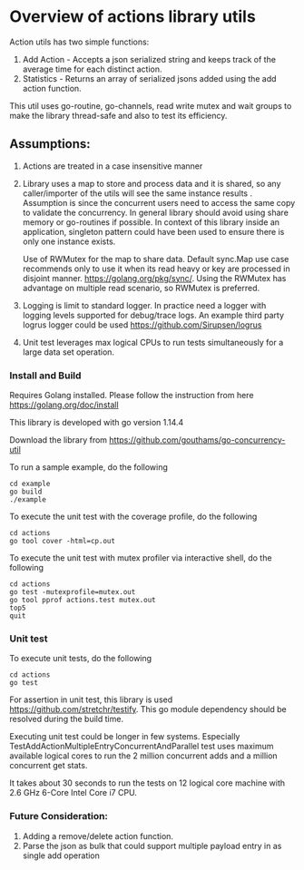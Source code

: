 # Overview of actions library utils
Action utils has two simple functions:
1) Add Action - Accepts a json serialized string and keeps track of the average time for each distinct action.
2) Statistics - Returns an array of serialized jsons added using the add action function.

This util uses go-routine, go-channels, read write mutex and wait groups to make the library thread-safe 
and also to test its efficiency.
    
## Assumptions:

1) Actions are treated in a case insensitive manner

2) Library uses a map to store and process data and it is shared, so any caller/importer of the utils will see the same
    instance results . Assumption is since the concurrent users need to access the same copy to validate the concurrency.
    In general library should avoid using share memory or go-routines if possible. In context of this library inside 
    an application, singleton pattern could have been used to ensure there is only one instance exists.
    
    Use of RWMutex for the map to share data. 
    Default sync.Map use case recommends only to use it when its read heavy or key are processed in disjoint manner.
    https://golang.org/pkg/sync/. Using the RWMutex has advantage on multiple read scenario, so RWMutex is preferred.
     
3) Logging is limit to standard logger. In practice need a logger with logging levels supported for debug/trace logs.
   An example third party logrus logger could be used https://github.com/Sirupsen/logrus

4) Unit test leverages max logical CPUs to run tests simultaneously for a large data set operation. 

### Install and Build
Requires Golang installed. Please follow the instruction from here https://golang.org/doc/install

This library is developed with go version 1.14.4

Download the library from https://github.com/gouthams/go-concurrency-util

To run a sample example, do the following
```shell script
cd example
go build
./example
```

To execute the unit test with the coverage profile, do the following
```shell script
cd actions
go tool cover -html=cp.out
```
To execute the unit test with mutex profiler via interactive shell, do the following
```shell script
cd actions
go test -mutexprofile=mutex.out
go tool pprof actions.test mutex.out
top5
quit
```

### Unit test
To execute unit tests, do the following
```shell script
cd actions
go test
```
For assertion in unit test, this library is used https://github.com/stretchr/testify. 
This go module dependency should be resolved during the build time.  

Executing unit test could be longer in few systems. 
Especially TestAddActionMultipleEntryConcurrentAndParallel test uses maximum available logical cores
to run the 2 million concurrent adds and a million concurrent get stats.

It takes about 30 seconds to run the tests on 12 logical core machine with 2.6 GHz 6-Core Intel Core i7 CPU.

### Future Consideration:
   1) Adding a remove/delete action function.
   2) Parse the json as bulk that could support multiple payload entry in as single add operation
   